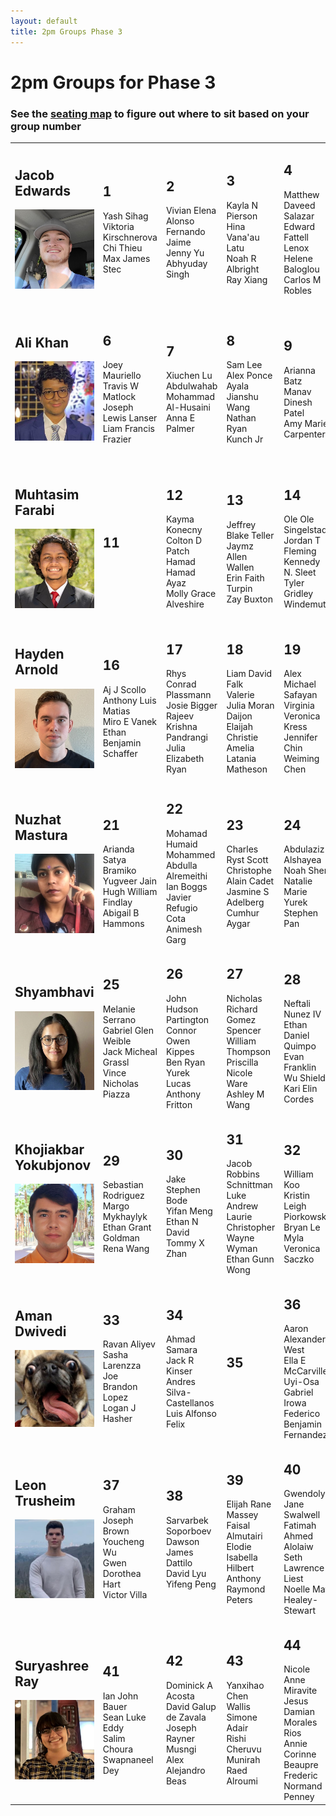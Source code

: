 ```yaml
---
layout: default
title: 2pm Groups Phase 3
---
```


# 2pm Groups for Phase 3

### See the [seating map](../gittings129bseating.png) to figure out where to sit based on your group number

<table>
<tr>
<td>
<h2>Jacob Edwards</h2>
<img width="150" src="./../../images/jedwards.jpg" /></td>
<td>
<h2>1</h2>
Yash Sihag<br />
Viktoria Kirschnerova<br />
Chi Thieu<br />
Max James Stec<br />
</td>
<td>
<h2>2</h2>
Vivian Elena Alonso<br />
Fernando Jaime<br />
Jenny Yu<br />
Abhyuday Singh<br />
</td>
<td>
<h2>3</h2>
Kayla N Pierson<br />
Hina Vana'au Latu<br />
Noah R Albright<br />
Ray Xiang<br />
</td>
<td>
<h2>4</h2>
Matthew Daveed Salazar<br />
Edward Fattell<br />
Lenox Helene Baloglou<br />
Carlos M Robles<br />
</td>
<td>
<h2>5</h2>
Kiran John Smelser<br />
Seungho Lee<br />
Sohan Rajesh Bhakta<br />
Ernesto Silva<br />
</td>
</tr>
<tr>
<td>
<h2>Ali Khan</h2>
<img width="150" src="./../../images/akhan.jpg" /></td>
<td>
<h2>6</h2>
Joey Mauriello<br />
Travis W Matlock<br />
Joseph Lewis Lanser<br />
Liam Francis Frazier<br />
</td>
<td>
<h2>7</h2>
Xiuchen Lu<br />
Abdulwahab Mohammad Al-Husaini<br />
Anna E Palmer<br />
</td>
<td>
<h2>8</h2>
Sam Lee<br />
Alex Ponce Ayala<br />
Jianshu Wang<br />
Nathan Ryan Kunch Jr<br />
</td>
<td>
<h2>9</h2>
Arianna Batz<br />
Manav Dinesh Patel<br />
Amy Marie Carpenter<br />
</td>
<td>
<h2>10</h2>
Matei Matei Corbeanu<br />
Aidan Aidan Linder<br />
Hassan Khan<br />
Victor Adegboye Adeyemo<br />
</td>
</tr>
<tr>
<td>
<h2>Muhtasim Farabi</h2>
<img width="150" src="./../../images/mfarabi.jpg" /></td>
<td>
<h2>11</h2>
</td>
<td>
<h2>12</h2>
Kayma Konecny<br />
Colton D Patch<br />
Hamad Hamad Ayaz<br />
Molly Grace Alveshire<br />
</td>
<td>
<h2>13</h2>
Jeffrey Blake Teller<br />
Jaymz Allen Wallen<br />
Erin Faith Turpin<br />
Zay Buxton<br />
</td>
<td>
<h2>14</h2>
Ole Ole Singelstad<br />
Jordan T Fleming<br />
Kennedy N. Sleet<br />
Tyler Gridley Windemuth<br />
</td>
<td>
<h2>15</h2>
Emil Gomez<br />
Gurvir Singh Dhillon<br />
Evelyn Salgado<br />
Roz Reid Roberts IV<br />
</td>
</tr>
<tr>
<td>
<h2>Hayden Arnold</h2>
<img width="150" src="./../../images/harnold.jpg" /></td>
<td>
<h2>16</h2>
Aj J Scollo<br />
Anthony Luis Matias<br />
Miro E Vanek<br />
Ethan Benjamin Schaffer<br />
</td>
<td>
<h2>17</h2>
Rhys Conrad Plassmann<br />
Josie Bigger<br />
Rajeev Krishna Pandrangi<br />
Julia Elizabeth Ryan<br />
</td>
<td>
<h2>18</h2>
Liam David Falk<br />
Valerie Julia Moran<br />
Daijon Elaijah Christie<br />
Amelia Latania Matheson<br />
</td>
<td>
<h2>19</h2>
Alex Michael Safayan<br />
Virginia Veronica Kress<br />
Jennifer Chin<br />
Weiming Chen<br />
</td>
<td>
<h2>20</h2>
Jacob Lee Willard<br />
Tristan Dean Lewis<br />
Lydia R Biehle<br />
Abdullah Nafae A Alsolami<br />
</td>
</tr>
<tr>
<td>
<h2>Nuzhat Mastura</h2>
<img width="150" src="./../../images/nmastura.jpg" /></td>
<td>
<h2>21</h2>
Arianda Satya Bramiko<br />
Yugveer Jain<br />
Hugh William Findlay<br />
Abigail B Hammons<br />
</td>
<td>
<h2>22</h2>
Mohamad Humaid Mohammed Abdulla Alremeithi<br />
Ian Boggs<br />
Javier Refugio Cota<br />
Animesh Garg<br />
</td>
<td>
<h2>23</h2>
Charles Ryst Scott<br />
Christophe Alain Cadet<br />
Jasmine S Adelberg<br />
Cumhur Aygar<br />
</td>
<td>
<h2>24</h2>
Abdulaziz Alshayea<br />
Noah Sher<br />
Natalie Marie Yurek<br />
Stephen Pan<br />
</td>
</tr>
<tr>
<td>
<h2>Shyambhavi</h2>
<img width="150" src="./../../images/shyambhavi.jpg" /></td>
<td>
<h2>25</h2>
Melanie Serrano<br />
Gabriel Glen Weible<br />
Jack Micheal Grassl<br />
Vince Nicholas Piazza<br />
</td>
<td>
<h2>26</h2>
John Hudson Partington<br />
Connor Owen Kippes<br />
Ben Ryan Yurek<br />
Lucas Anthony Fritton<br />
</td>
<td>
<h2>27</h2>
Nicholas Richard Gomez<br />
Spencer William Thompson<br />
Priscilla Nicole Ware<br />
Ashley M Wang<br />
</td>
<td>
<h2>28</h2>
Neftali Nunez IV<br />
Ethan Daniel Quimpo<br />
Evan Franklin Wu Shields<br />
Kari Elin Cordes<br />
</td>
</tr>
<tr>
<td>
<h2>Khojiakbar Yokubjonov</h2>
<img width="150" src="./../../images/kyokubjonov.jpg" /></td>
<td>
<h2>29</h2>
Sebastian Rodriguez<br />
Margo Mykhaylyk<br />
Ethan Grant Goldman<br />
Rena Wang<br />
</td>
<td>
<h2>30</h2>
Jake Stephen Bode<br />
Yifan Meng<br />
Ethan N David<br />
Tommy X Zhan<br />
</td>
<td>
<h2>31</h2>
Jacob Robbins Schnittman<br />
Luke Andrew Laurie<br />
Christopher Wayne Wyman<br />
Ethan Gunn Wong<br />
</td>
<td>
<h2>32</h2>
William Koo<br />
Kristin Leigh Piorkowski<br />
Bryan Le<br />
Myla Veronica Saczko<br />
</td>
</tr>
<tr>
<td>
<h2>Aman Dwivedi</h2>
<img width="150" src="./../../images/dog.png" /></td>
<td>
<h2>33</h2>
Ravan Aliyev<br />
Sasha Larenzza Joe<br />
Brandon Lopez<br />
Logan J Hasher<br />
</td>
<td>
<h2>34</h2>
Ahmad Samara<br />
Jack R Kinser<br />
Andres Silva-Castellanos<br />
Luis Alfonso Felix<br />
</td>
<td>
<h2>35</h2>
</td>
<td>
<h2>36</h2>
Aaron Alexander West<br />
Ella E McCarville<br />
Uyi-Osa Gabriel Irowa<br />
Federico Benjamin Fernandez<br />
</td>
</tr>
<tr>
<td>
<h2>Leon Trusheim</h2>
<img width="150" src="./../../images/ltrusheim.jpg" /></td>
<td>
<h2>37</h2>
Graham Joseph Brown<br />
Youcheng Wu<br />
Gwen Dorothea Hart<br />
Victor Villa<br />
</td>
<td>
<h2>38</h2>
Sarvarbek Soporboev<br />
Dawson James Dattilo<br />
David Lyu<br />
Yifeng Peng<br />
</td>
<td>
<h2>39</h2>
Elijah Rane Massey<br />
Faisal Almutairi<br />
Elodie Isabella Hilbert<br />
Anthony Raymond Peters<br />
</td>
<td>
<h2>40</h2>
Gwendolyn Jane Swalwell<br />
Fatimah Ahmed Alolaiw<br />
Seth Lawrence Liest<br />
Noelle May Healey-Stewart<br />
</td>
</tr>
<tr>
<td>
<h2>Suryashree Ray</h2>
<img width="150" src="./../../images/sray.jpg" /></td>
<td>
<h2>41</h2>
Ian John Bauer<br />
Sean Luke Eddy<br />
Salim Choura<br />
Swapnaneel Dey<br />
</td>
<td>
<h2>42</h2>
Dominick A Acosta<br />
David Galup de Zavala<br />
Joseph Rayner Musngi<br />
Alex Alejandro Beas<br />
</td>
<td>
<h2>43</h2>
Yanxihao Chen<br />
Wallis Simone Adair<br />
Rishi Cheruvu<br />
Munirah Raed Alroumi<br />
</td>
<td>
<h2>44</h2>
Nicole Anne Miravite<br />
Jesus Damian Morales Rios<br />
Annie Corinne Beaupre<br />
Frederic Normand Penney<br />
</td>
</tr>
</table>
